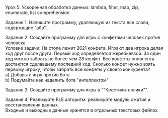 Урок 5. Ускоренная обработка данных: lambda, filter, map, zip, enumerate, list comprehension

Задание 1. Напишите программу, удаляющую из текста все слова, содержащие "абв".

Задание 2. Создайте программу для игры с конфетами человек против человека.  
Условие задачи: На столе лежит 2021 конфета. Играют два игрока делая ход друг после друга. Первый ход определяется жеребьёвкой. За один ход можно забрать не более чем 28 конфет. Все конфеты оппонента достаются сделавшему последний ход. Сколько конфет нужно взять первому игроку, чтобы забрать все конфеты у своего конкурента?  
a) Добавьте игру против бота  
b) Подумайте как наделить бота "интеллектом"

Задание 3. Создайте программу для игры в ""Крестики-нолики"".

Задание 4. Реализуйте RLE алгоритм: реализуйте модуль сжатия и восстановления данных.  
Входные и выходные данные хранятся в отдельных текстовых файлах.
